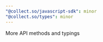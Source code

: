 ```yaml
---
"@collect.so/javascript-sdk": minor
"@collect.so/types": minor
---
```


More API methods and typings
